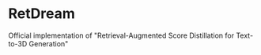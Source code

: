# RetDream
Official implementation of "Retrieval-Augmented Score Distillation for Text-to-3D Generation"
